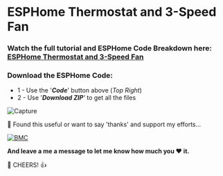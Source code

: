 # ESPHome Thermostat and 3-Speed Fan

### Watch the full tutorial and ESPHome Code Breakdown here: [ESPHome Thermostat and 3-Speed Fan](https://youtu.be/yEYldUhZJQw)

### Download the ESPHome Code:
* 1 - Use the '***Code***' button above (_Top Right_)
* 2 - Use '***Download ZIP**'* to get all the files

![Capture](https://user-images.githubusercontent.com/51385971/188827073-031569de-bf1c-4451-bbc8-c2790b6c0be2.JPG)


🎁 Found this useful or want to say 'thanks' and support my efforts...

[![BMC](https://www.buymeacoffee.com/assets/img/custom_images/white_img.png)](https://www.buymeacoffee.com/3ative)

**And leave a me a message to let me know how much you ❤ it.**

🍺 CHEERS! 👍
